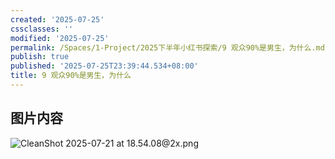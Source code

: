 ```yaml
---
created: '2025-07-25'
cssclasses: ''
modified: '2025-07-25'
permalink: /Spaces/1-Project/2025下半年小红书探索/9 观众90%是男生，为什么.md
publish: true
published: '2025-07-25T23:39:44.534+08:00'
title: 9 观众90%是男生，为什么
---
```

## 图片内容

![CleanShot 2025-07-21 at 18.54.08@2x.png](https://pub-pic.oldwinter.top/2025/07/51c62ada4385c6f5d1e5f787181a0878.png)

